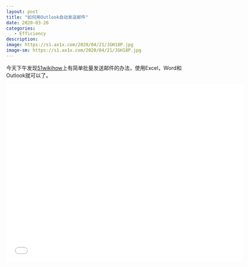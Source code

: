 ```yaml
---
layout: post
title: "如何用Outlook自动发送邮件"
date: 2020-03-26
categories:
   - Efficiency
description:
image: https://s1.ax1x.com/2020/04/21/JGH18P.jpg
image-sm: https://s1.ax1x.com/2020/04/21/JGH18P.jpg
---
```


今天下午发现[51wikihow](https://www.51wikihow.com/excel/use-outlook-to-combine-words-and-excel-to-send-bulk-mail.html)上有简单批量发送邮件的办法，使用Excel，Word和Outlook就可以了。

<iframe width="640" height="480" src="//player.bilibili.com/player.html?aid=412755448&bvid=BV1dV411o7ux&cid=181491758&page=1" scrolling="no" border="0" frameborder="no" framespacing="0" allowfullscreen="true"> </iframe>
